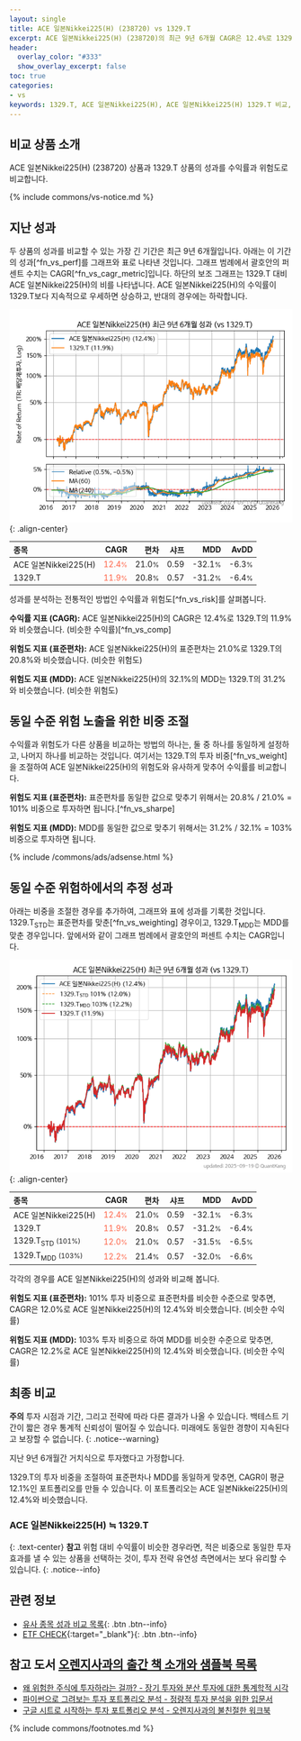 ```yaml
---
layout: single
title: ACE 일본Nikkei225(H) (238720) vs 1329.T
excerpt: ACE 일본Nikkei225(H) (238720)의 최근 9년 6개월 CAGR은 12.4%로 1329.T의 11.9%와 비슷했습니다.
header:
  overlay_color: "#333"
  show_overlay_excerpt: false
toc: true
categories:
- vs
keywords: 1329.T, ACE 일본Nikkei225(H), ACE 일본Nikkei225(H) 1329.T 비교, 238720, 238720 238720 비교
---
```


## 비교 상품 소개


ACE 일본Nikkei225(H) (238720) 상품과 1329.T 상품의 성과를 수익률과 위험도로 비교합니다.





{% include commons/vs-notice.md %}

## 지난 성과

두 상품의 성과를 비교할 수 있는 가장 긴 기간은 최근 9년 6개월입니다. 아래는 이 기간의 성과[^fn_vs_perf]를 그래프와 표로 나타낸 것입니다.
그래프 범례에서 괄호안의 퍼센트 수치는 CAGR[^fn_vs_cagr_metric]입니다.
하단의 보조 그래프는 1329.T 대비 ACE 일본Nikkei225(H)의 비를 나타냅니다.
ACE 일본Nikkei225(H)의 수익률이 1329.T보다 지속적으로 우세하면 상승하고, 반대의 경우에는 하락합니다.

![ACE 일본Nikkei225(H)](/vs/images/238720-vs-1329_dual.png){: .align-center}

| **종목** | **CAGR** | **편차** | **샤프** | **MDD** | **AvDD** |
| :------------ | ------: | -----------: | -------: | ------: | -------: |
| ACE 일본Nikkei225(H) | <span style="color: tomato">12.4<small>%</small></span> | 21.0<small>%</small> | 0.59 | -32.1<small>%</small> | -6.3<small>%</small> |
| 1329.T | <span style="color: tomato">11.9<small>%</small></span> | 20.8<small>%</small> | 0.57 | -31.2<small>%</small> | -6.4<small>%</small> |

<!-- more -->


성과를 분석하는 전통적인 방법인 수익률과 위험도[^fn_vs_risk]를 살펴봅니다.

**수익률 지표 (CAGR):** ACE 일본Nikkei225(H)의 CAGR은 12.4%로 1329.T의 11.9%와 비슷했습니다. (비슷한 수익률)[^fn_vs_comp]

**위험도 지표 (표준편차):** ACE 일본Nikkei225(H)의 표준편차는 21.0%로 1329.T의 20.8%와 비슷했습니다. (비슷한 위험도)

**위험도 지표 (MDD):** ACE 일본Nikkei225(H)의 32.1%의 MDD는 1329.T의 31.2%와 비슷했습니다. (비슷한 위험도)



## 동일 수준 위험 노출을 위한 비중 조절

수익률과 위험도가 다른 상품을 비교하는 방법의 하나는, 둘 중 하나를 동일하게 설정하고, 나머지 하나를 비교하는 것입니다.
여기서는 1329.T의 투자 비중[^fn_vs_weight]을 조절하여 ACE 일본Nikkei225(H)의 위험도와 유사하게 맞추어 수익률를 비교합니다.

**위험도 지표 (표준편차):** 표준편차를 동일한 값으로 맞추기 위해서는 20.8% / 21.0% = 101% 비중으로 투자하면 됩니다.[^fn_vs_sharpe]

**위험도 지표 (MDD):** MDD를 동일한 값으로 맞추기 위해서는 31.2% / 32.1% = 103% 비중으로 투자하면 됩니다.


{% include /commons/ads/adsense.html %}



## 동일 수준 위험하에서의 추정 성과

아래는 비중을 조절한 경우를 추가하여, 그래프와 표에 성과를 기록한 것입니다.
1329.T<sub>STD</sub>는 표준편차를 맞춘[^fn_vs_weighting] 경우이고, 1329.T<sub>MDD</sub>는 MDD를 맞춘 경우입니다.
앞에서와 같이 그래프 범례에서 괄호안의 퍼센트 수치는 CAGR입니다.


![ACE 일본Nikkei225(H)](/vs/images/238720-vs-1329.png){: .align-center}



| **종목** | **CAGR** | **편차** | **샤프** | **MDD** | **AvDD** |
| :------------ | ------: | -----------: | -------: | ------: | -------: |
| ACE 일본Nikkei225(H) | <span style="color: tomato">12.4<small>%</small></span> | 21.0<small>%</small> | 0.59 | -32.1<small>%</small> | -6.3<small>%</small> |
| 1329.T | <span style="color: tomato">11.9<small>%</small></span> | 20.8<small>%</small> | 0.57 | -31.2<small>%</small> | -6.4<small>%</small> |
| 1329.T<sub>STD</sub> <small>(101%)</small> | <span style="color: tomato">12.0<small>%</small></span> | 21.0<small>%</small> | 0.57 | -31.5<small>%</small> | -6.5<small>%</small> |
| 1329.T<sub>MDD</sub> <small>(103%)</small> | <span style="color: tomato">12.2<small>%</small></span> | 21.4<small>%</small> | 0.57 | -32.0<small>%</small> | -6.6<small>%</small> |



각각의 경우를 ACE 일본Nikkei225(H)의 성과와 비교해 봅니다.

**위험도 지표 (표준편차):** 101% 투자 비중으로 표준편차를 비슷한 수준으로 맞추면, CAGR은 12.0%로 ACE 일본Nikkei225(H)의 12.4%와 비슷했습니다. (비슷한 수익률)

**위험도 지표 (MDD):** 103% 투자 비중으로 하여 MDD를 비슷한 수준으로 맞추면, CAGR은 12.2%로 ACE 일본Nikkei225(H)의 12.4%와 비슷했습니다. (비슷한 수익률)




## 최종 비교

**주의** 투자 시점과 기간, 그리고 전략에 따라 다른 결과가 나올 수 있습니다. 백테스트 기간이 짧은 경우 통계적 신뢰성이 떨어질 수 있습니다. 미래에도 동일한 경향이 지속된다고 보장할 수 없습니다.
{: .notice--warning}

지난 9년 6개월간 거치식으로 투자했다고 가정합니다.

1329.T의 투자 비중을 조절하여 표준편차나 MDD를 동일하게 맞추면, CAGR이 평균 12.1%인 포트폴리오를 만들 수 있습니다.
이 포트폴리오는 ACE 일본Nikkei225(H)의 12.4%와 비슷했습니다.

### ACE 일본Nikkei225(H) ≒ 1329.T
{: .text-center}
**참고** 위험 대비 수익률이 비슷한 경우라면, 적은 비중으로 동일한 투자 효과를 낼 수 있는 상품을 선택하는 것이, 투자 전략 유연성 측면에서는 보다 유리할 수 있습니다.
{: .notice--info}


## 관련 정보

- [유사 종목 성과 비교 목록](/vs/){: .btn .btn--info}
- [ETF CHECK](https://www.etfcheck.co.kr/mobile/etpitem/1329.T/compare?compCode%5B%5D=238720){:target="_blank"}{: .btn .btn--info}


## 참고 도서 [오렌지사과의 출간 책 소개와 샘플북 목록](https://kongdori.tistory.com/691)

- [왜 위험한 주식에 투자하라는 걸까? - 장기 투자와 분산 투자에 대한 통계학적 시각](https://kongdori.tistory.com/421)
- [파이썬으로 그려보는 투자 포트폴리오 분석  - 정량적 투자 분석을 위한 입문서](https://kongdori.tistory.com/643)
- [구글 시트로 시작하는 투자 포트폴리오 분석 - 오렌지사과의 불친절한 워크북](https://kongdori.tistory.com/449)

{% include commons/footnotes.md %}